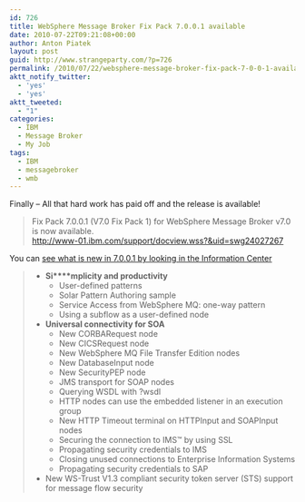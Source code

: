 ```yaml
---
id: 726
title: WebSphere Message Broker Fix Pack 7.0.0.1 available
date: 2010-07-22T09:21:08+00:00
author: Anton Piatek
layout: post
guid: http://www.strangeparty.com/?p=726
permalink: /2010/07/22/websphere-message-broker-fix-pack-7-0-0-1-available/
aktt_notify_twitter:
  - 'yes'
  - 'yes'
aktt_tweeted:
  - "1"
categories:
  - IBM
  - Message Broker
  - My Job
tags:
  - IBM
  - messagebroker
  - wmb
---
```

Finally &#8211; All that hard work has paid off and the release is available!

> Fix Pack 7.0.0.1 (V7.0 Fix Pack 1) for WebSphere Message Broker v7.0 is now available.  
> <http://www-01.ibm.com/support/docview.wss?&uid=swg24027267>

You can [see what is new in 7.0.0.1 by looking in the Information Center](http://publib.boulder.ibm.com/infocenter/wmbhelp/v7r0m0/topic/com.ibm.etools.mft.doc/bb22390_.htm)

>   * **Si****mplicity and productivity** 
>       * User-defined patterns
>       * Solar Pattern Authoring sample
>       * Service Access from <span class="ph">WebSphere MQ</span>: one-way pattern
>       * Using a subflow as a user-defined node
>   * **Universal connectivity for SOA** 
>       * New <span class="ph">CORBARequest</span> node
>       * New <span class="ph">CICSRequest</span> node
>       * New <span class="ph">WebSphere MQ File Transfer Edition</span> nodes
>       * New <span class="ph">DatabaseInput</span> node
>       * New <span class="ph">SecurityPEP</span> node
>       * JMS transport for SOAP nodes
>       * Querying WSDL with ?wsdl
>       * HTTP nodes can use the embedded listener in an execution group
>       * New HTTP Timeout terminal on <span class="ph">HTTPInput</span> and <span class="ph">SOAPInput</span> nodes
>       * Securing the connection to IMS™ by using SSL
>       * Propagating security credentials to IMS
>       * Closing unused connections to Enterprise Information Systems
>       * Propagating security credentials to SAP
>   * New WS-Trust V1.3 compliant security token server (STS) support for message flow security